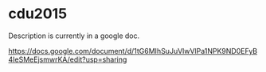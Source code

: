 # cdu2015
Description is currently in a google doc. 

https://docs.google.com/document/d/1tG6MIhSuJuVlwVlPa1NPK9ND0EFyB4IeSMeEjsmwrKA/edit?usp=sharing
